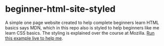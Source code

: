 # beginner-html-site-styled
A simple one page website created to help complete beginners learn HTML basics says MDN, which in this repo also is styled to help beginners like me learn CSS basics. The styling is explained over the course at Mozilla.
[Run this example live to help me](http://keeshui.github.io/).
